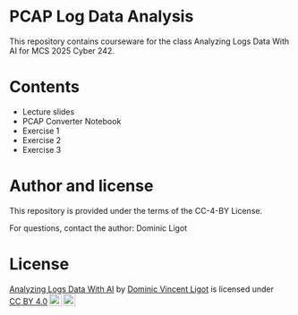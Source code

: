 # PCAP Log Data Analysis

This repository contains courseware for the class Analyzing Logs Data With AI for MCS 2025 Cyber 242. 

# Contents

* Lecture slides
* PCAP Converter Notebook
* Exercise 1
* Exercise 2
* Exercise 3

# Author and license

This repository is provided under the terms of the CC-4-BY License. 

For questions, contact the author: Dominic Ligot

# License 

<p xmlns:cc="http://creativecommons.org/ns#" xmlns:dct="http://purl.org/dc/terms/"><a property="dct:title" rel="cc:attributionURL" href="https://github.com/docligot/pcap_labs">Analyzing Logs Data With AI</a> by <a rel="cc:attributionURL dct:creator" property="cc:attributionName" href="https://docligot.com">Dominic Vincent Ligot</a> is licensed under <a href="https://creativecommons.org/licenses/by/4.0/?ref=chooser-v1" target="_blank" rel="license noopener noreferrer" style="display:inline-block;">CC BY 4.0<img style="height:22px!important;margin-left:3px;vertical-align:text-bottom;" src="https://mirrors.creativecommons.org/presskit/icons/cc.svg?ref=chooser-v1" alt=""><img style="height:22px!important;margin-left:3px;vertical-align:text-bottom;" src="https://mirrors.creativecommons.org/presskit/icons/by.svg?ref=chooser-v1" alt=""></a></p>